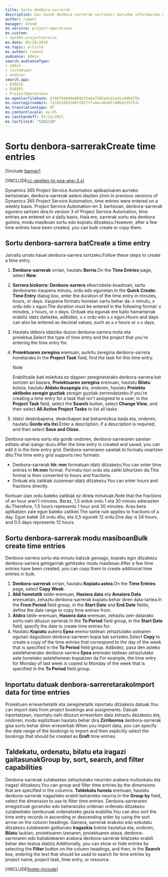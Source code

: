 ```yaml
---
title: Sortu denbora-sarrerak
description: Gai honek denbora sarrerak sortzeari buruzko informazioa ematen du.
author: rumant
manager: kfend
ms.service: project-operations
ms.custom:
- dyn365-projectservice
ms.date: 05/20/2019
ms.topic: article
ms.author: rumant
audience: Admin
search.audienceType:
- admin
- customizer
- enduser
search.app:
- D365CE
- D365PS
- ProjectOperations
ms.openlocfilehash: 8f86f69090e869bf5e6a7505a4cb1ad1c69b475b
ms.sourcegitcommit: fa32b1893286f20271fa4ec4be8fc68bd135f53c
ms.translationtype: HT
ms.contentlocale: eu-ES
ms.lasthandoff: 02/15/2021
ms.locfileid: "5282138"
---
```

# <a name="create-time-entries"></a><span data-ttu-id="795e1-103">Sortu denbora-sarrerak</span><span class="sxs-lookup"><span data-stu-id="795e1-103">Create time entries</span></span>

[!include [banner](../includes/psa-now-project-operations.md)]

[!INCLUDE[cc-applies-to-psa-app-3.x](../includes/cc-applies-to-psa-app-3x.md)]

<span data-ttu-id="795e1-104">Dynamics 365 Project Service Automation aplikazioaren aurreko bertsioetan, denbora-sarrerak astero idazten ziren.</span><span class="sxs-lookup"><span data-stu-id="795e1-104">In previous versions of Dynamics 365 Project Service Automation, time entries were entered on a weekly basis.</span></span> <span data-ttu-id="795e1-105">Project Service Automation-en 3. bertsioan, denbora-sarrerak egunero sartzen dira.</span><span class="sxs-lookup"><span data-stu-id="795e1-105">In version 3 of Project Service Automation, time entries are entered on a daily basis.</span></span> <span data-ttu-id="795e1-106">Hala ere, sarrerak sortu eta denbora gutxira, modu masiboan sortu edo kopiatu ditzakezu.</span><span class="sxs-lookup"><span data-stu-id="795e1-106">However, after a few time entries have been created, you can bulk create or copy them.</span></span>

## <a name="create-a-time-entry"></a><span data-ttu-id="795e1-107">Sortu denbora-sarrera bat</span><span class="sxs-lookup"><span data-stu-id="795e1-107">Create a time entry</span></span>

<span data-ttu-id="795e1-108">Jarraitu urrats hauei denbora-sarrera sortzeko.</span><span class="sxs-lookup"><span data-stu-id="795e1-108">Follow these steps to create a time entry.</span></span>

1. <span data-ttu-id="795e1-109">**Denbora-sarrerak** orrian, hautatu **Berria**.</span><span class="sxs-lookup"><span data-stu-id="795e1-109">On the **Time Entries** page, select **New**.</span></span>
2. <span data-ttu-id="795e1-110">**Sorrera bizkorra: Denbora-sarrera** elkarrizketa-koadroan, sartu denboraren iraupena minutu, ordu edo egunetan.</span><span class="sxs-lookup"><span data-stu-id="795e1-110">In the **Quick Create: Time Entry** dialog box, enter the duration of the time entry in minutes, hours, or days.</span></span> <span data-ttu-id="795e1-111">Iraupena formatu honetan sartu behar da: *x* minutu, *x* ordu edo *x* egun.</span><span class="sxs-lookup"><span data-stu-id="795e1-111">The duration must be entered in the following format: *x* minutes, *x* hours, or *x* days.</span></span> <span data-ttu-id="795e1-112">Orduak eta egunak ere balio hamartarrak erabiliz idatz daitezke, adibidez, *x.x* ordu edo *x.x* egun.</span><span class="sxs-lookup"><span data-stu-id="795e1-112">Hours and days can also be entered as decimal values, such as *x.x* hours or *x.x* days.</span></span>
3. <span data-ttu-id="795e1-113">Hautatu debora idatziko duzun denbora-sarrera mota eta proiektua.</span><span class="sxs-lookup"><span data-stu-id="795e1-113">Select the type of time entry and the project that you're entering the time entry for.</span></span>
4. <span data-ttu-id="795e1-114">**Proiektuaren zeregina** eremuan, aurkitu zeregina denbora-sarrera honetarako.</span><span class="sxs-lookup"><span data-stu-id="795e1-114">In the **Project Task** field, find the task for this time entry.</span></span>

    > [!NOTE]
    > <span data-ttu-id="795e1-115">Erabiltzaile bati esleituta ez dagoen zereginetarako denbora-sarrera bat sortzen ari bazara, **Proiektuaren zeregina** eremuan, hautatu **Bilatu** botoia, hautatu **Aldatu ikuspegia** eta, ondoren, hautatu **Proiektu aktiboko zeregin guztiak** zeregin guztiak zerrendatzeko.</span><span class="sxs-lookup"><span data-stu-id="795e1-115">If you're creating a time entry for a task that isn't assigned to a user, in the **Project Task** field, select the **Search** button, select **Change View**, and then select **All Active Project Tasks** to list all tasks.</span></span>

5. <span data-ttu-id="795e1-116">Idatzi deskribapena, deskribapen bat beharrezkoa bada eta, ondoren, hautatu **Gorde eta itxi**.</span><span class="sxs-lookup"><span data-stu-id="795e1-116">Enter a description, if a description is required, and then select **Save and Close**.</span></span>

<span data-ttu-id="795e1-117">Denbora-sarrera sortu eta gorde ondoren, denbora-sarreraren saretan editatu ahal izango duzu.</span><span class="sxs-lookup"><span data-stu-id="795e1-117">After the time entry is created and saved, you can edit it in the time entry grid.</span></span> <span data-ttu-id="795e1-118">Denbora-sarreraren saretak bi formatu onartzen ditu:</span><span class="sxs-lookup"><span data-stu-id="795e1-118">The time entry grid supports two formats:</span></span>

- <span data-ttu-id="795e1-119">Denbora-sarrerak **hh: mm** formatuan idatz ditzakezu.</span><span class="sxs-lookup"><span data-stu-id="795e1-119">You can enter time entries in **hh:mm** format.</span></span> <span data-ttu-id="795e1-120">Formatu hori ordu eta zatiki bihurtzen da.</span><span class="sxs-lookup"><span data-stu-id="795e1-120">This format is then converted to hours and fractions.</span></span>
- <span data-ttu-id="795e1-121">Orduak eta zatikiak zuzenean idatz ditzakezu.</span><span class="sxs-lookup"><span data-stu-id="795e1-121">You can enter hours and fractions directly.</span></span>

<span data-ttu-id="795e1-122">Kontuan izan ordu bateko zatikiak ez direla minutuak.</span><span class="sxs-lookup"><span data-stu-id="795e1-122">Note that the fractions of an hour aren't minutes.</span></span> <span data-ttu-id="795e1-123">Beraz, 1,5 orduk ordu 1 eta 30 minutu adierazten du.</span><span class="sxs-lookup"><span data-stu-id="795e1-123">Therefore, 1.5 hours represents 1 hour and 30 minutes.</span></span> <span data-ttu-id="795e1-124">Arau bera aplikatzen zaie egun bateko zatikiei.</span><span class="sxs-lookup"><span data-stu-id="795e1-124">The same rule applies to fractions of a day.</span></span> <span data-ttu-id="795e1-125">Egun batek 24 ordu ditu, eta 0,5 egunek 12 ordu.</span><span class="sxs-lookup"><span data-stu-id="795e1-125">One day is 24 hours, and 0.5 days represents 12 hours.</span></span>

## <a name="bulk-create-time-entries"></a><span data-ttu-id="795e1-126">Sortu denbora-sarrerak modu masiboan</span><span class="sxs-lookup"><span data-stu-id="795e1-126">Bulk create time entries</span></span>

<span data-ttu-id="795e1-127">Denbora-sarrera sortu eta minutu batzuk geroago, kopiatu egin ditzakezu denbora-sarrera gehigarriak gehitzeko modu masiboan.</span><span class="sxs-lookup"><span data-stu-id="795e1-127">After a few time entries have been created, you can copy them to create additional time entries in bulk.</span></span>

1. <span data-ttu-id="795e1-128">**Denbora-sarrerak** orrian, hautatu **Kopiatu astea**.</span><span class="sxs-lookup"><span data-stu-id="795e1-128">On the **Time Entries** page, select **Copy Week**.</span></span>
2. <span data-ttu-id="795e1-129">**Aldi honetatik** talde-eremuan, **Hasiera data** eta **Amaiera Data** eremuetan, zehaztu denbora-sarrerak kopiatu behar diren data-tartea.</span><span class="sxs-lookup"><span data-stu-id="795e1-129">In the **From Period** field group, in the **Start Date** and **End Date** fields, define the date range to copy time entries from.</span></span>
3. <span data-ttu-id="795e1-130">**Aldira** talde-eremuan, **Hasiera data** eremuan, zehaztu zein datarako sortu nahi dituzun sarrerak.</span><span class="sxs-lookup"><span data-stu-id="795e1-130">In the **To Period** field group, in the **Start Date** field, specify the date to create time entries for.</span></span>
4. <span data-ttu-id="795e1-131">Hautatu **Kopiatu** aukera **Epea** eremu-taldean zehaztutako astearen egunari dagozkion denbora-sarreren kopia bat sortzeko.</span><span class="sxs-lookup"><span data-stu-id="795e1-131">Select **Copy** to create a copy of the time entries that correspond to the day of the week that is specified in the **To Period** field group.</span></span> <span data-ttu-id="795e1-132">Adibidez, pasa den asteko astelehenerako denbora-sarrera **Epea** eremuko taldean zehaztutako aste honetako astelehenean kopiatzen da.</span><span class="sxs-lookup"><span data-stu-id="795e1-132">For example, the time entry for Monday of last week is copied to Monday of the week that is specified in the **To Period** field group.</span></span>

## <a name="import-data-for-time-entries"></a><span data-ttu-id="795e1-133">Inportatu datuak denbora-sarreretarako</span><span class="sxs-lookup"><span data-stu-id="795e1-133">Import data for time entries</span></span>

<span data-ttu-id="795e1-134">Proiektuen erreserbetatik eta zereginetatik inportatu ditzakezu datuak.</span><span class="sxs-lookup"><span data-stu-id="795e1-134">You can import data from project bookings and assignments.</span></span> <span data-ttu-id="795e1-135">Datuak inportatzean, inportatu nahi dituzun erreserben data zehaztu dezakezu eta, ondoren, modu esplizituan hautatu behar dira **Zirriborroa** denbora-sarrerak gisa sortu behar diren erreserbak.</span><span class="sxs-lookup"><span data-stu-id="795e1-135">When you import data, you can specify the date range of the bookings to import and then explicitly select the bookings that should be created as **Draft** time entries.</span></span>

## <a name="group-by-sort-search-and-filter-capabilities"></a><span data-ttu-id="795e1-136">Taldekatu, ordenatu, bilatu eta iragazi gaitasunak</span><span class="sxs-lookup"><span data-stu-id="795e1-136">Group by, sort, search, and filter capabilities</span></span>

<span data-ttu-id="795e1-137">Denbora-sarrerak zutabeetan zehaztutako neurrien arabera multzokatu eta iragazi ditzakezu.</span><span class="sxs-lookup"><span data-stu-id="795e1-137">You can group and filter time entries by the dimensions that are specified in the columns.</span></span> <span data-ttu-id="795e1-138">**Taldekatu honela** eremuan, hautatu denbora-sarrerak iragazteko erabili beharreko neurria.</span><span class="sxs-lookup"><span data-stu-id="795e1-138">In the **Group by** field, select the dimension to use to filter time entries.</span></span> <span data-ttu-id="795e1-139">Denbora-sarreraren erregistroak goranzko edo beheranzko ordenan ordenatu ditzakezu zutabeetako izenburuak ordenatzeko gezia erabilita.</span><span class="sxs-lookup"><span data-stu-id="795e1-139">You can also sort the time entry records in ascending or descending order by using the sort arrow on the column headings.</span></span> <span data-ttu-id="795e1-140">Gainera, sarrerak erakutsi edo ezkutatu ditzakezu zutabearen goiburuko **Iragazkia** botoia hautatua eta, ondoren, **Bilatu** laukian, proiektuaren izenaren, proiektuaren ataza, denbora-sarreraren edo baliabidearen arabera denbora-sarrerak bilatzeko erabili behar den testua idatziz.</span><span class="sxs-lookup"><span data-stu-id="795e1-140">Additionally, you can show or hide entries by selecting the **Filter** button on the column headings, and then, in the **Search** box, entering the text that should be used to search for time entries by project name, project task, time entry, or resource.</span></span>


[!INCLUDE[footer-include](../includes/footer-banner.md)]